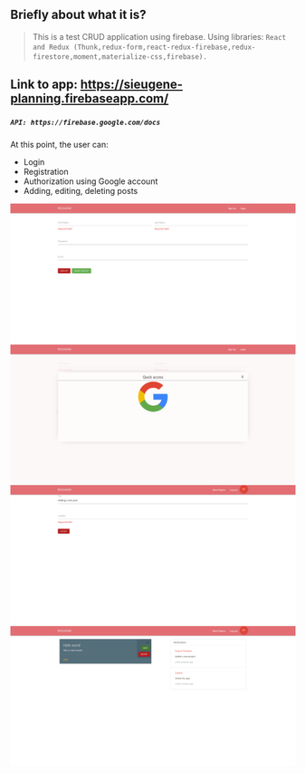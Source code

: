 ## Briefly about what it is?
> This is a test CRUD application using firebase.
Using libraries: `React and Redux (Thunk,redux-form,react-redux-firebase,redux-firestore,moment,materialize-css,firebase).`
## Link to app: https://sieugene-planning.firebaseapp.com/
##### `API: https://firebase.google.com/docs`
At this point, the user can: 
 - Login 
 - Registration
 - Authorization using Google account
 - Adding, editing, deleting posts
  
![demo](https://github.com/sieugene/planningApp/blob/master/planning-app/src/assets/gh_img/01.png?raw=true)
![demo](https://github.com/sieugene/planningApp/blob/master/planning-app/src/assets/gh_img/02.png?raw=true)
![demo](https://github.com/sieugene/planningApp/blob/master/planning-app/src/assets/gh_img/03.png?raw=true)
![demo](https://github.com/sieugene/planningApp/blob/master/planning-app/src/assets/gh_img/04.png?raw=true)



